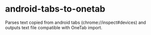 # android-tabs-to-onetab
Parses text copied from android tabs (chrome://inspect#devices) and outputs text file compatible with OneTab import.

